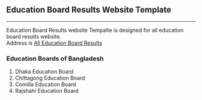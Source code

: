 ## Education Board Results Website Template
---
Education Board Results website Tempalte is designed for all education board results website.   
Address is  [All Education Board Results](https://alleducationboardresults.com/)   

### Education Boards of Bangladesh
   
1. Dhaka Education Board
2. Chittagong Education Board
3. Comilla Education Board
4. Rajshahi Education Board
